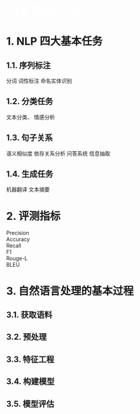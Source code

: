 <font face="微软雅黑" color=white size=6>NLP 初步了解</font><br/>
# 1. NLP 四大基本任务

## 1.1. 序列标注
分词 词性标注 命名实体识别

## 1.2. 分类任务
文本分类、 情感分析

## 1.3. 句子关系
语义相似度 依存关系分析 问答系统 信息抽取

## 1.4. 生成任务
机器翻译 文本摘要

# 2. 评测指标
Precision <br/>
Accuracy<br/>
Recall<br/>
F1<br/>
Rouge-L<br/>
BLEU<br/>

# 3. 自然语言处理的基本过程

## 3.1. 获取语料

## 3.2. 预处理

## 3.3. 特征工程

## 3.4. 构建模型

## 3.5. 模型评估

